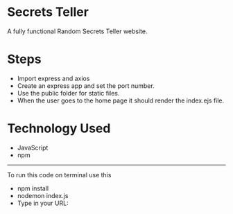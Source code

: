 # Secrets Teller
A fully functional Random Secrets Teller website.


# Steps  
- Import express and axios
-  Create an express app and set the port number.
-  Use the public folder for static files.
-  When the user goes to the home page it should render the index.ejs file.

# Technology Used
- JavaScript
- npm
  
---
To run this code on terminal use this
- npm install
- nodemon index.js
- Type in your URL: 
